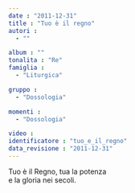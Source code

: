```yaml
---
date : "2011-12-31"
title : "Tuo è il regno"
autori : 
  - ""

album : ""
tonalita : "Re"
famiglia : 
  - "Liturgica"

gruppo : 
  - "Dossologia"

momenti : 
  - "Dossologia"

video : 
identificatore : "tuo_e_il_regno"
data_revisione : "2011-12-31"
---
```

  
  
Tuo è il Regno, tua la potenza  
e la gloria nei secoli.  
  
  
  
  
  
